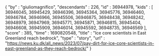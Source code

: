 {
  "by" : "giuliomagnifico",
  "descendants" : 226,
  "id" : 36944978,
  "kids" : [ 36946045, 36945429, 36946396, 36945364, 36945776, 36946460, 36946784, 36946966, 36945506, 36946875, 36948438, 36948242, 36948979, 36947969, 36945771, 36945871, 36946815, 36945404, 36946608, 36945909, 36946014, 36945592, 36948735, 36946569 ],
  "score" : 385,
  "time" : 1690820548,
  "title" : "Ice core scientists in East Greenland reach bedrock",
  "type" : "story",
  "url" : "https://news.ku.dk/all_news/2023/07/pay-dirt-for-ice-core-scientists-in-east-greenland-as-they-reach-bedrock/"
}
